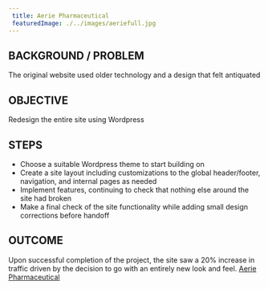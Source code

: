 ```yaml
---
 title: Aerie Pharmaceutical
 featuredImage: ./../images/aeriefull.jpg
---
```

## BACKGROUND / PROBLEM
The original website used older technology and a design that felt antiquated

## OBJECTIVE
Redesign the entire site using Wordpress

## STEPS
<ul class="li-style">
<li>Choose a suitable Wordpress theme to start building on</li>
<li>Create a site layout including customizations to the global header/footer, navigation, and internal pages as needed</li> 
<li>Implement features, continuing to check that nothing else around the site had broken</li>
<li>Make a final check of the site functionality while adding small design corrections before handoff</li>
</ul>

## OUTCOME
Upon successful completion of the project, the site saw a 20% increase in traffic driven by the decision to go with an entirely new look and feel.
[Aerie Pharmaceutical](https://aeriepharma.com/)